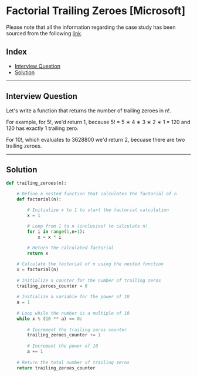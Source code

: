 
# Factorial Trailing Zeroes [Microsoft]
Please note that all the information regarding the case study has been sourced from the following [link](https://datalemur.com/questions/python-factorial-trailing-zeroes).

## Index
 - [Interview Question](#Interview-Question)
 - [Solution](#Solution)

***

## Interview Question
Let's write a function that returns the number of trailing zeroes in n!.

For example, for 5!, we'd return 1, because 5! = 5 ∗ 4 ∗ 3 ∗ 2 ∗ 1 = 120 and 120 has exactly 1 trailing zero.

For 10!, which evaluates to 3628800 we'd return 2, becuase there are two trailing zeroes.
***

## Solution

```python
def trailing_zeroes(n):

    # Define a nested function that calculates the factorial of n
    def factorial(n):

        # Initialize x to 1 to start the factorial calculation
        x = 1

        # Loop from 1 to n (inclusive) to calculate n!
        for i in range(1,n+1):
            x = x * i
            
        # Return the calculated factorial    
        return x

    # Calculate the factorial of n using the nested function
    x = factorial(n)
    
    # Initialize a counter for the number of trailing zeros
    trailing_zeroes_counter = 0
    
    # Initialize a variable for the power of 10
    a = 1
    
    # Loop while the number is a multiple of 10
    while x % (10 ** a) == 0:
        
        # Increment the trailing zeros counter
        trailing_zeroes_counter += 1
        
        # Increment the power of 10
        a += 1
        
    # Return the total number of trailing zeros    
    return trailing_zeroes_counter
    
```
